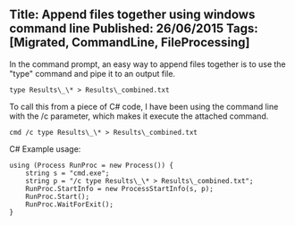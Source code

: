 Title: Append files together using windows command line
Published: 26/06/2015
Tags: [Migrated, CommandLine, FileProcessing]
---


In the command prompt, an easy way to append files together is to use the "type" command and pipe it to an output file.

```type Results\_\* > Results\_combined.txt```

To call this from a piece of C# code, I have been using the command line with the /c parameter, which makes it execute the attached command.

```cmd /c type Results\_\* > Results\_combined.txt```

C# Example usage:
```CSharp
using (Process RunProc = new Process()) {
    string s = "cmd.exe";  
    string p = "/c type Results\_\* > Results\_combined.txt";
    RunProc.StartInfo = new ProcessStartInfo(s, p);
    RunProc.Start();    
    RunProc.WaitForExit();
}
```
